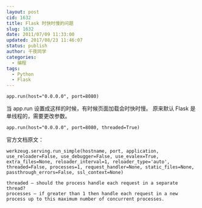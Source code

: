 ```yaml
---
layout: post
cid: 1632
title: Flask 时快时慢的问题
slug: 1632
date: 2011/07/09 11:33:00
updated: 2017/08/23 11:46:07
status: publish
author: 千夜同学
categories: 
  - 编程
tags: 
  - Python
  - Flask
---
```



    app.run(host="0.0.0.0", port=8080)

当 app.run 设置成这样的时候，有时候页面加载会时快时慢。
原来默认 Flask 是单线程的，需要更改参数。

    app.run(host="0.0.0.0", port=8080, threaded=True)

官方文档原文：

    werkzeug.serving.run_simple(hostname, port, application, use_reloader=False, use_debugger=False, use_evalex=True, extra_files=None, reloader_interval=1, reloader_type='auto', threaded=False, processes=1, request_handler=None, static_files=None, passthrough_errors=False, ssl_context=None)

    threaded – should the process handle each request in a separate thread?
    processes – if greater than 1 then handle each request in a new process up to this maximum number of concurrent processes.
